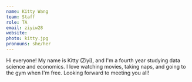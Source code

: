 ```yaml
---
name: Kitty Wang
team: Staff
role: TA
email: ziyiw28
website: 
photo: kitty.jpg
pronouns: she/her
---
```


Hi everyone! My name is Kitty (Ziyi), and I'm a fourth year studying data science and economics. I love watching movies, taking naps, and going to the gym when I'm free. Looking forward to meeting you all!